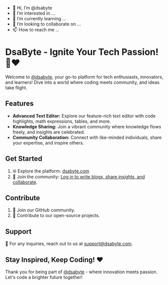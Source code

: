 - 👋 Hi, I’m @dsabyte
- 👀 I’m interested in ...
- 🌱 I’m currently learning ...
- 💞️ I’m looking to collaborate on ...
- 📫 How to reach me ...
# DsaByte - Ignite Your Tech Passion! 🚀❤️

Welcome to [@dsabyte](https://www.dsabyte.com), your go-to platform for tech enthusiasts, innovators, and learners! Dive into a world where coding meets community, and ideas take flight. 

## Features

- **Advanced Text Editor:** Explore our feature-rich text editor with code highlights, math expressions, tables, and more.
- **Knowledge Sharing:** Join a vibrant community where knowledge flows freely, and insights are celebrated.
- **Community Collaboration:** Connect with like-minded individuals, share your expertise, and inspire others.

## Get Started

1. 🌐 Explore the platform: [dsabyte.com](https://www.dsabyte.com)
2. 🚀 Join the community: [Log in to write blogs, share insights, and collaborate](https://dsabyte.com/auth/login).

## Contribute

1. 🤝 Join our GitHub community.
2. 🚀 Contribute to our open-source projects.

## Support

📧 For any inquiries, reach out to us at support@dsabyte.com.

## Stay Inspired, Keep Coding! ❤️

Thank you for being part of [@dsabyte](https://www.dsabyte.com) - where innovation meets passion. Let's code a brighter future together!

